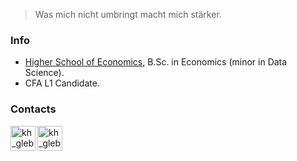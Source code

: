 > Was mich nicht umbringt macht mich stärker.

### Info
* [Higher School of Economics](https://www.hse.ru/en/), B.Sc. in Economics (minor in Data Science). 
* CFA L1 Candidate.

### Contacts
[<img align="left" alt="kh_gleb_linkedin" width="40px" src="https://img.icons8.com/color/48/000000/linkedin.svg"/>](https://www.linkedin.com/in/khaykingleb)
[<img align="left" alt="kh_gleb_kaggle" width="40px" src="https://img.icons8.com/windows/32/4a90e2/kaggle.svg"/>](https://www.kaggle.com/glebkhaykin)
